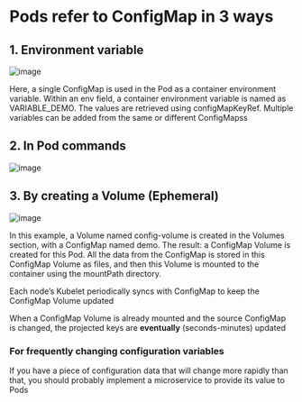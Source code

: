# Pods refer to ConfigMap in 3 ways

## 1. Environment variable
![image](https://user-images.githubusercontent.com/40435982/145124988-69a7e995-d8a3-47a0-90e7-24965d09efa8.png)

Here, a single ConfigMap is used in the Pod as a container environment variable.
Within an env field, a container environment variable is named as VARIABLE_DEMO.
The values are retrieved using configMapKeyRef.
Multiple variables can be added from the same or different ConfigMapss

## 2. In Pod commands
![image](https://user-images.githubusercontent.com/40435982/145125074-366681b1-30ea-4342-90d4-fa7d93b4f5d7.png)

## 3. By creating a Volume (Ephemeral)
![image](https://user-images.githubusercontent.com/40435982/145125458-3b4a5122-1b3c-41aa-b558-4840ccc5d81c.png)

In this example, a Volume named config-volume is created in the Volumes section,
with a ConfigMap named demo.
The result: a ConfigMap Volume is created for this Pod. All the data from the
ConfigMap is stored in this ConfigMap Volume as files, and then this Volume is
mounted to the container using the mountPath directory.

Each node’s Kubelet periodically syncs with
ConfigMap to keep the ConfigMap Volume updated

When a ConfigMap Volume is already mounted and the source ConfigMap is
changed, the projected keys are **eventually** (seconds-minutes) updated

### For frequently changing configuration variables
 If you have a piece of configuration
data that will change more rapidly than that, you should probably implement a
microservice to provide its value to Pods

